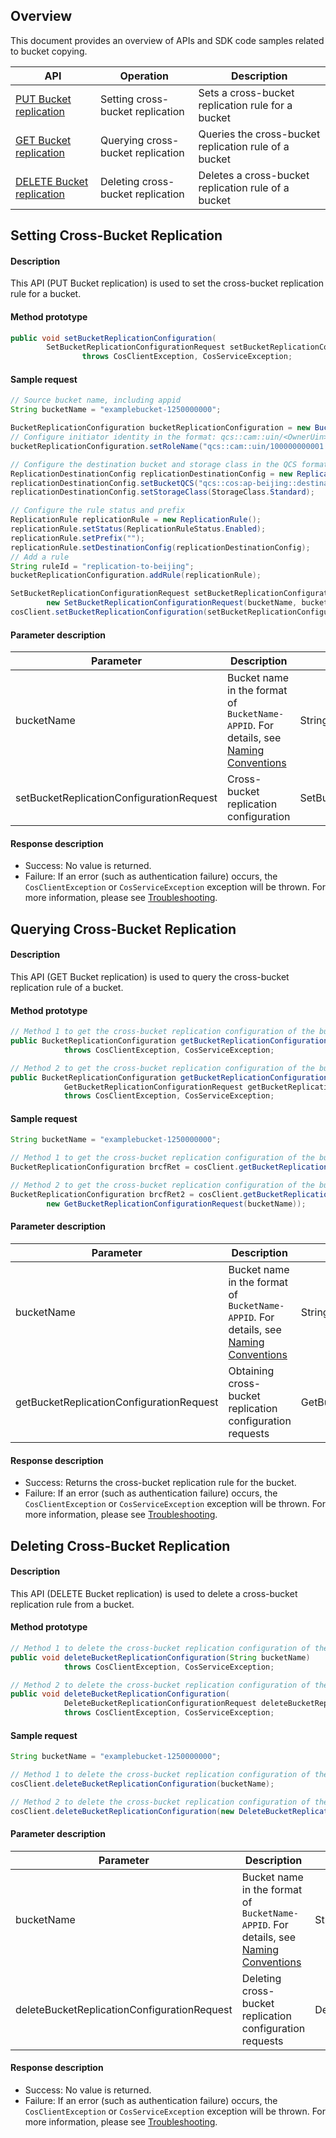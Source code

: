 ## Overview

This document provides an overview of APIs and SDK code samples related to bucket copying.

| API | Operation | Description |
| ------------------------------------------------------------ | -------------- | -------------------------- |
| [PUT Bucket replication](https://intl.cloud.tencent.com/document/product/436/19223) | Setting cross-bucket replication | Sets a cross-bucket replication rule for a bucket |
| [GET Bucket replication](https://intl.cloud.tencent.com/document/product/436/19222) | Querying cross-bucket replication | Queries the cross-bucket replication rule of a bucket |
| [DELETE Bucket replication](https://intl.cloud.tencent.com/document/product/436/19221) | Deleting cross-bucket replication | Deletes a cross-bucket replication rule of a bucket |

## Setting Cross-Bucket Replication

#### Description

This API (PUT Bucket replication) is used to set the cross-bucket replication rule for a bucket.

#### Method prototype

```java
public void setBucketReplicationConfiguration(
        SetBucketReplicationConfigurationRequest setBucketReplicationConfigurationRequest)
                throws CosClientException, CosServiceException;
```

#### Sample request

[//]: # (.cssg-snippet-put-bucket-replication)
```java
// Source bucket name, including appid
String bucketName = "examplebucket-1250000000";

BucketReplicationConfiguration bucketReplicationConfiguration = new BucketReplicationConfiguration();
// Configure initiator identity in the format: qcs::cam::uin/<OwnerUin>:uin/<SubUin>
bucketReplicationConfiguration.setRoleName("qcs::cam::uin/100000000001:uin/100000000001");

// Configure the destination bucket and storage class in the QCS format: qcs::cos:[region]::[bucketname-AppId]
ReplicationDestinationConfig replicationDestinationConfig = new ReplicationDestinationConfig();
replicationDestinationConfig.setBucketQCS("qcs::cos:ap-beijing::destinationbucket-1250000000");
replicationDestinationConfig.setStorageClass(StorageClass.Standard);

// Configure the rule status and prefix
ReplicationRule replicationRule = new ReplicationRule();
replicationRule.setStatus(ReplicationRuleStatus.Enabled);
replicationRule.setPrefix("");
replicationRule.setDestinationConfig(replicationDestinationConfig);
// Add a rule
String ruleId = "replication-to-beijing";
bucketReplicationConfiguration.addRule(replicationRule);

SetBucketReplicationConfigurationRequest setBucketReplicationConfigurationRequest =
        new SetBucketReplicationConfigurationRequest(bucketName, bucketReplicationConfiguration);
cosClient.setBucketReplicationConfiguration(setBucketReplicationConfigurationRequest);
```



#### Parameter description

| Parameter  | Description | Type |
| ---------------------------------------- | ------------------------------------------------------------ | ---------------------------------------- |
| bucketName | Bucket name in the format of `BucketName-APPID`. For details, see [Naming Conventions](https://intl.cloud.tencent.com/document/product/436/13312) | String |
| setBucketReplicationConfigurationRequest | Cross-bucket replication configuration | SetBucketReplicationConfigurationRequest |

#### Response description

  - Success: No value is returned.
  - Failure: If an error (such as authentication failure) occurs, the `CosClientException` or `CosServiceException` exception will be thrown. For more information, please see [Troubleshooting](https://intl.cloud.tencent.com/document/product/436/31537).


## Querying Cross-Bucket Replication

#### Description

This API (GET Bucket replication) is used to query the cross-bucket replication rule of a bucket.

#### Method prototype
```java
// Method 1 to get the cross-bucket replication configuration of the bucket
public BucketReplicationConfiguration getBucketReplicationConfiguration(String bucketName)
            throws CosClientException, CosServiceException;

// Method 2 to get the cross-bucket replication configuration of the bucket        
public BucketReplicationConfiguration getBucketReplicationConfiguration(
            GetBucketReplicationConfigurationRequest getBucketReplicationConfigurationRequest)
            throws CosClientException, CosServiceException;
```

#### Sample request

[//]: # (.cssg-snippet-get-bucket-replication)
```java
String bucketName = "examplebucket-1250000000";

// Method 1 to get the cross-bucket replication configuration of the bucket
BucketReplicationConfiguration brcfRet = cosClient.getBucketReplicationConfiguration(bucketName);

// Method 2 to get the cross-bucket replication configuration of the bucket
BucketReplicationConfiguration brcfRet2 = cosClient.getBucketReplicationConfiguration(
        new GetBucketReplicationConfigurationRequest(bucketName));
```


#### Parameter description

| Parameter  | Description | Type |
| ---------------------------------------- | ------------------------------------------------------------ | ---------------------------------------- |
| bucketName | Bucket name in the format of `BucketName-APPID`. For details, see [Naming Conventions](https://intl.cloud.tencent.com/document/product/436/13312) | String |
| getBucketReplicationConfigurationRequest | Obtaining cross-bucket replication configuration requests                                       | GetBucketReplicationConfigurationRequest |

#### Response description
- Success: Returns the cross-bucket replication rule for the bucket.
- Failure: If an error (such as authentication failure) occurs, the `CosClientException` or `CosServiceException` exception will be thrown. For more information, please see [Troubleshooting](https://intl.cloud.tencent.com/document/product/436/31537).


## Deleting Cross-Bucket Replication

#### Description

This API (DELETE Bucket replication) is used to delete a cross-bucket replication rule from a bucket.

#### Method prototype
```java
// Method 1 to delete the cross-bucket replication configuration of the bucket
public void deleteBucketReplicationConfiguration(String bucketName)
            throws CosClientException, CosServiceException;

// Method 2 to delete the cross-bucket replication configuration of the bucket        
public void deleteBucketReplicationConfiguration(
            DeleteBucketReplicationConfigurationRequest deleteBucketReplicationConfigurationRequest)
            throws CosClientException, CosServiceException;
```

#### Sample request

[//]: # (.cssg-snippet-delete-bucket-replication)
```java
String bucketName = "examplebucket-1250000000";

// Method 1 to delete the cross-bucket replication configuration of the bucket
cosClient.deleteBucketReplicationConfiguration(bucketName);

// Method 2 to delete the cross-bucket replication configuration of the bucket
cosClient.deleteBucketReplicationConfiguration(new DeleteBucketReplicationConfigurationRequest(bucketName));
```


#### Parameter description

| Parameter | Description | Type |
| ------------------------------------------- | ------------------------------------------------------------ | ------------------------------------------- |
| bucketName | Bucket name in the format of `BucketName-APPID`. For details, see [Naming Conventions](https://intl.cloud.tencent.com/document/product/436/13312) | String |
| deleteBucketReplicationConfigurationRequest | Deleting cross-bucket replication configuration requests                                       | DeleteBucketReplicationConfigurationRequest |

#### Response description

  - Success: No value is returned.
  - Failure: If an error (such as authentication failure) occurs, the `CosClientException` or `CosServiceException` exception will be thrown. For more information, please see [Troubleshooting](https://intl.cloud.tencent.com/document/product/436/31537).
